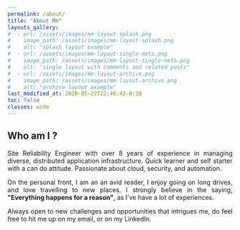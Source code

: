 ```yaml
---
permalink: /about/
title: "About Me"
layouts_gallery:
#  - url: /assets/images/mm-layout-splash.png
#    image_path: /assets/images/mm-layout-splash.png
#    alt: "splash layout example"
#  - url: /assets/images/mm-layout-single-meta.png
#    image_path: /assets/images/mm-layout-single-meta.png
#    alt: "single layout with comments and related posts"
#  - url: /assets/images/mm-layout-archive.png
#    image_path: /assets/images/mm-layout-archive.png
#    alt: "archive layout example"
last_modified_at: 2020-05-22T22:46:43-6:30
toc: false
classes: wide
---
```

## Who am I ?
<div style="text-align: justify">
	<p>
  		Site Reliability Engineer with over 8 years of experience in managing diverse, distributed application infrastructure. Quick learner and self starter with a can do attitude. Passionate about cloud, security, and automation.
	</p>
	<p>	
		On the personal front, I am an an avid reader, I enjoy going on long drives, and love travelling to new places. I strongly believe in the saying, <b>"Everything happens for a reason"</b>, as I've have a lot of experiences.   
	</p>
	<p>
		Always open to new challenges and opportunities that intrigues me, do feel free to hit me up on my email, or on my LinkedIn. 
	</p>
</div>